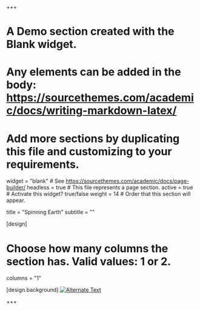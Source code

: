 +++
# A Demo section created with the Blank widget.
# Any elements can be added in the body: https://sourcethemes.com/academic/docs/writing-markdown-latex/
# Add more sections by duplicating this file and customizing to your requirements.


widget = "blank"  # See https://sourcethemes.com/academic/docs/page-builder/
headless = true  # This file represents a page section.
active = true  # Activate this widget? true/false
weight = 14  # Order that this section will appear.

title = "Spinning Earth"
subtitle = ""

[design]
  # Choose how many columns the section has. Valid values: 1 or 2.
  columns = "1"

[design.background]
[![Alternate Text]({static/img/image.jpg})]({static/img/video.mp4} "Link Title")

+++
